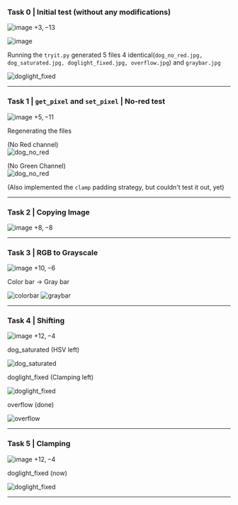 ### Task 0 | Initial test (without any modifications)

![image](https://github.com/cv-in-c/homework-1--play-with-pixels-and-colours-npxx/assets/96121824/7c3bb79d-7c1f-4bd6-b53a-a41e2903e862)
$+3, -13$

![image](https://github.com/cv-in-c/homework-1--play-with-pixels-and-colours-npxx/assets/96121824/bda44abc-f10e-4be9-8fb8-7d8c9fa77b0f)

Running the `tryit.py` generated 5 files 
4 identical(`dog_no_red.jpg, dog_saturated.jpg, doglight_fixed.jpg, overflow.jpg`) and `graybar.jpg`

![doglight_fixed](https://github.com/cv-in-c/homework-1--play-with-pixels-and-colours-npxx/assets/96121824/be1e98b1-20dd-4596-a37f-1cd0b3767bff)

<hr>

### Task 1 | `get_pixel` and `set_pixel` | No-red test

![image](https://github.com/cv-in-c/homework-1--play-with-pixels-and-colours-npxx/assets/96121824/3aac6f6e-96cd-4e38-b2ed-15a3745ed54b)
$+5, -11$

Regenerating the files

(No Red channel)<br>
![dog_no_red](https://github.com/cv-in-c/homework-1--play-with-pixels-and-colours-npxx/assets/96121824/c29705d3-076d-4fa1-9fb1-82ccd9b2ed91)

(No Green Channel)<br>
![dog_no_red](https://github.com/cv-in-c/homework-1--play-with-pixels-and-colours-npxx/assets/96121824/902aeb83-b114-47fe-8138-8dcd87384cd8)

(Also implemented the `clamp` padding strategy, but couldn't test it out, yet)
<hr>

### Task 2 | Copying Image

![image](https://github.com/cv-in-c/homework-1--play-with-pixels-and-colours-npxx/assets/96121824/1bea72a4-4948-41f1-8d5a-f1ee56ebc030)
$+8, -8$

<hr>

### Task 3 | RGB to Grayscale

![image](https://github.com/cv-in-c/homework-1--play-with-pixels-and-colours-npxx/assets/96121824/76ad228a-7a4e-42b7-bb3b-e32e681663f4)
$+10, -6$

Color bar $\to$ Gray bar

![colorbar](https://github.com/cv-in-c/homework-1--play-with-pixels-and-colours-npxx/assets/96121824/dd5f5d04-835e-4025-ad74-2f6089df0eb2)
![graybar](https://github.com/cv-in-c/homework-1--play-with-pixels-and-colours-npxx/assets/96121824/4923f847-6aaa-4c9a-bc41-74078132319c)

<hr>

### Task 4 | Shifting

![image](https://github.com/cv-in-c/homework-1--play-with-pixels-and-colours-npxx/assets/96121824/0dbf3c01-f708-4b6e-a4ba-27886c334db5)
$+12, -4$

dog_saturated (HSV left)

![dog_saturated](https://github.com/cv-in-c/homework-1--play-with-pixels-and-colours-npxx/assets/96121824/1b0edab0-0c05-4e9e-beda-03ea390647ba)

doglight_fixed (Clamping left)

![doglight_fixed](https://github.com/cv-in-c/homework-1--play-with-pixels-and-colours-npxx/assets/96121824/72f3e9f4-da17-4e01-b361-6ca052a538ed)

overflow (done)

![overflow](https://github.com/cv-in-c/homework-1--play-with-pixels-and-colours-npxx/assets/96121824/2e2e860e-e57f-4c5f-ad5e-6913b38bc721)

<hr>

### Task 5 | Clamping

![image](https://github.com/cv-in-c/homework-1--play-with-pixels-and-colours-npxx/assets/96121824/457c7b32-722f-4217-85b2-199755d52e11)
$+12, -4$

doglight_fixed (now)

![doglight_fixed](https://github.com/cv-in-c/homework-1--play-with-pixels-and-colours-npxx/assets/96121824/806a0b00-92fe-4eaa-a851-53e0ea01e897)

<hr>
